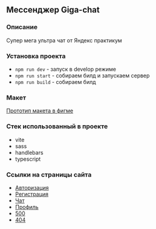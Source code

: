 ## Мессенджер Giga-chat
### Описание

Супер мега ультра чат от Яндекс практикум

### Установка проекта
- ```npm run dev```   - запуск в develop режиме
- ```npm run start``` - собираем билд и запускаем сервер
- ```npm run build``` - собираем билд

### Макет
[Прототип макета в фигме](https://www.figma.com/file/1eVYFEifB1O9hXERyeysIi/Chat_external_link-(Copy)?type=design&node-id=0%3A1&mode=design&t=CPLkJ0KitroFtRst-1)

### Стек использованный в проекте
- vite
- sass
- handlebars
- typescript


### Ссылки на страницы сайта
- [Авторизация](https://aasoshnikov.netlify.app/authorization/authorization)
- [Регистрация](https://aasoshnikov.netlify.app/registration/registration)
- [Чат](https://aasoshnikov.netlify.app/chat/chat)
- [Профиль](https://aasoshnikov.netlify.app/profile/profile)
- [500](https://aasoshnikov.netlify.app/500/500)
- [404](https://aasoshnikov.netlify.app/400/400)